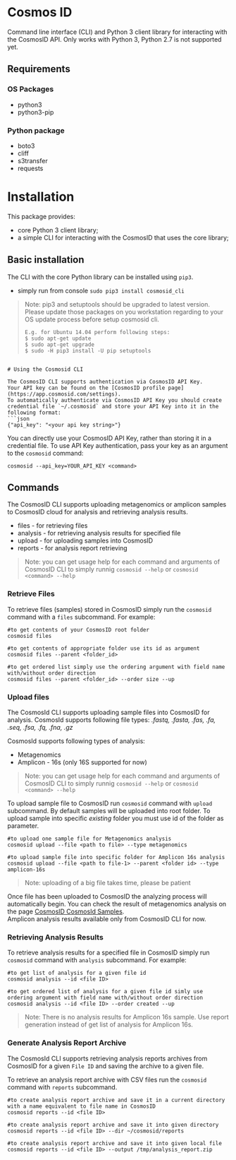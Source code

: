 # Cosmos ID

 Command line interface (CLI) and Python 3 client library for interacting with the CosmosID API. Only works with Python 3, Python 2.7 is not supported yet.

## Requirements

### OS Packages
* python3
* python3-pip

### Python package
* boto3
* cliff
* s3transfer
* requests

# Installation

This package provides:
* core Python 3 client library;
* a simple CLI for interacting with the CosmosID that uses the core library;

## Basic installation
The CLI with the core Python library can be installed using `pip3`.
* simply run from console `sudo pip3 install cosmosid_cli`

> Note: pip3 and setuptools should be upgraded to latest version. Please update those packages on you workstation regarding to your OS update process before setup cosmosid cli.
> ```shell
> E.g. for Ubuntu 14.04 perform following steps:
> $ sudo apt-get update
> $ sudo apt-get upgrade
> $ sudo -H pip3 install -U pip setuptools 
```

# Using the Cosmosid CLI

The CosmosID CLI supports authentication via CosmosID API Key.
Your API key can be found on the [CosmosID profile page](https://app.cosmosid.com/settings).
To automatically authenticate via CosmosID API Key you should create credential file `~/.cosmosid` and store your API Key into it in the following format:
```json
{"api_key": "<your api key string>"}
```
You can directly use your CosmosID API Key, rather than storing it in a credential file. To use API Key authentication, pass your key as an argument to the `cosmosid` command:
```shell
cosmosid --api_key=YOUR_API_KEY <command>
```

## Commands
The CosmosID CLI supports uploading metagenomics or amplicon samples to CosmosID cloud for analysis and retrieving analysis results.

* files - for retrieving files
* analysis - for retrieving analysis results for specified file
* upload - for uploading samples into CosmosID
* reports - for analysis report retrieving

> Note: you can get usage help for each command and arguments of CosmosID CLI to simply runnig `cosmosid --help` or `cosmosid <command> --help`

### Retrieve Files
To retrieve files (samples) stored in CosmosID simply run the `cosmosid` command with a `files` subcommand. For example:
```shell
#to get contents of your CosmosID root folder
cosmosid files

#to get contents of appropriate folder use its id as argument
cosmosid files --parent <folder_id>

#to get ordered list simply use the ordering argument with field name with/without order direction
cosmosid files --parent <folder_id> --order size --up
```
### Upload files
The CosmosId CLI supports uploading sample files into CosmosID for analysis. CosmosId supports following file types:
*.fastq, .fasta, .fas, .fa, .seq, .fsa, .fq, .fna, .gz*

CosmosId supports following types of analysis:
* Metagenomics
* Amplicon - 16s (only 16S supported for now)

> Note: you can get usage help for each command and arguments of CosmosID CLI to simply runnig `cosmosid --help` or `cosmosid <command> --help`

To upload sample file to CosmosID run `cosmosid` command with `upload` subcommand. By default samples will be uploaded into root folder. To upload sample into specific *existing* folder you must use id of the folder as parameter.
```shell
#to upload one sample file for Metagenomics analysis
cosmosid upload --file <path to file> --type metagenomics

#to upload sample file into specific folder for Amplicon 16s analysis
cosmosid upload --file <path to file-1> --parent <folder id> --type amplicon-16s
```

> Note: uploading of a big file takes time, please be patient

Once file has been uploaded to CosmosID the analyzing process will automatically begin.
You can check the result of metagenomics analysis on the page [CosmosID CosmosId Samples](https://app.cosmosid.com/samples).  
Amplicon analysis results available only from CosmosID CLI for now.

### Retrieving Analysis Results
To retrieve analysis results for a specified file in CosmosID simply run `cosmosid` command with `analysis` subcommand. For example:
```shell
#to get list of analysis for a given file id
cosmosid analysis --id <file ID>

#to get ordered list of analysis for a given file id simly use ordering argument with field name with/without order direction
cosmosid analysis --id <file ID> --order created --up
```

> Note: There is no analysis results for Amplicon 16s sample. Use report generation instead of get list of analysis for Amplicon 16s.

### Generate Analysis Report Archive
The CosmosId CLI supports retrieving analysis reports archives from CosmosID for a given `File ID` and saving the archive to a given file.

To retrieve an analysis report archive with CSV files run the `cosmosid` command with `reports` subcommand.
```shell
#to create analysis report archive and save it in a current directory with a name equivalent to file name in CosmosID
cosmosid reports --id <file ID>

#to create analysis report archive and save it into given directory
cosmosid reports --id <file ID> --dir ~/cosmosid/reports

#to create analysis report archive and save it into given local file
cosmosid reports --id <file ID> --output /tmp/analysis_report.zip
```
